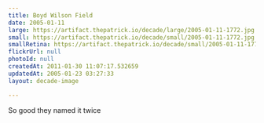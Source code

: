 ```yaml
---
title: Boyd Wilson Field
date: 2005-01-11
large: https://artifact.thepatrick.io/decade/large/2005-01-11-1772.jpg
small: https://artifact.thepatrick.io/decade/small/2005-01-11-1772.jpg
smallRetina: https://artifact.thepatrick.io/decade/small/2005-01-11-1772@2x.jpg
flickrUrl: null
photoId: null
createdAt: 2011-01-30 11:07:17.532659
updatedAt: 2005-01-23 03:27:33
layout: decade-image

---
```

So good they named it twice
